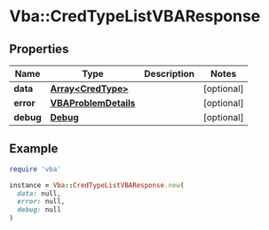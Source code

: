 # Vba::CredTypeListVBAResponse

## Properties

| Name | Type | Description | Notes |
| ---- | ---- | ----------- | ----- |
| **data** | [**Array&lt;CredType&gt;**](CredType.md) |  | [optional] |
| **error** | [**VBAProblemDetails**](VBAProblemDetails.md) |  | [optional] |
| **debug** | [**Debug**](Debug.md) |  | [optional] |

## Example

```ruby
require 'vba'

instance = Vba::CredTypeListVBAResponse.new(
  data: null,
  error: null,
  debug: null
)
```

